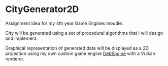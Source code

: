 # CityGenerator2D

Assignment idea for my 4th year Game Engines moudle.

City will be generated using a set of procedural algorithms that I will design and implement.

Graphical representation of generated data will be displayed as a 2D projection using my own custom game engine [DebEngine](https://gitlab.com/debsonosbed/DebEngine) with a Vulkan renderer.
